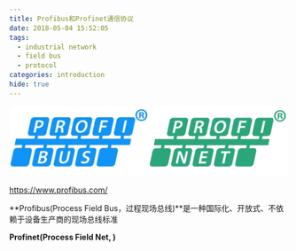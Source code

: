 ```yaml
---
title: Profibus和Profinet通信协议
date: 2018-05-04 15:52:05
tags:
  - industrial network
  - field bus
  - protocol
categories: introduction
hide: true
---
```


![pi-logo](intro-profi/logo.jpg)

https://www.profibus.com/

**Profibus(Process Field Bus，过程现场总线)**是一种国际化、开放式、不依赖于设备生产商的现场总线标准

**Profinet(Process Field Net, )**